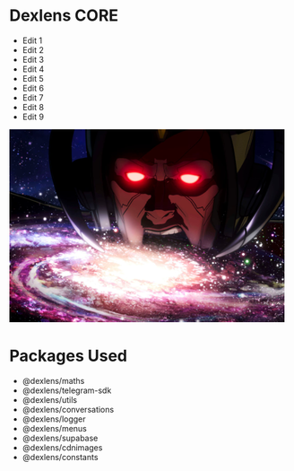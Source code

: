 # Dexlens CORE

- Edit 1
- Edit 2
- Edit 3
- Edit 4
- Edit 5
- Edit 6
- Edit 7
- Edit 8
- Edit 9

![alt text](galactus.png "Dexlens Core")

# Packages Used
- @dexlens/maths
- @dexlens/telegram-sdk
- @dexlens/utils
- @dexlens/conversations
- @dexlens/logger
- @dexlens/menus
- @dexlens/supabase
- @dexlens/cdnimages
- @dexlens/constants

